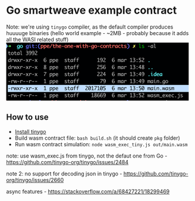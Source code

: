 # Go smartweave example contract

Note: we're using `tinygo` compiler, as the default compiler produces huuuuge binaries 
(hello world example - ~2MB - probably because it adds all the WASI related stuff)
![img.png](img.png)

## How to use
- [Install tinygo](https://tinygo.org/getting-started/install/)
- Build wasm contract file: `bash build.sh` (it should create `pkg` folder)
- Run wasm contract simulation: `node wasm_exec_tiny.js out/main.wasm`

note: 
use wasm_exec.js from tinygo, not the defaut one from Go - https://github.com/tinygo-org/tinygo/issues/2484

note 2:
no support for decoding json in tinygo - https://github.com/tinygo-org/tinygo/issues/2660

async features - https://stackoverflow.com/a/68427221/18299469
